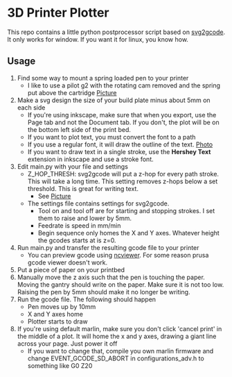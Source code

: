 # 3D Printer Plotter
This repo contains a little python postprocessor script based on [svg2gcode](https://github.com/sameer/svg2gcode).
It only works for window. If you want it for linux, you know how.

## Usage

 1. Find some way to mount a spring loaded pen to your printer
	 - I like to use a pilot g2 with the rotating cam removed and the spring put above the cartridge [Picture](/pics/1000004080.jpg)
 2. Make a svg design the size of your build plate minus about 5mm on each side
	 - If you're using inkscape, make sure that when you export, use the Page tab and not the Document tab. If you don't, the plot will be on the bottom left side of the print bed.
	 - If you want to plot text, you must convert the font to a path
	 - If you use a regular font, it will draw the outline of the text. [Photo](/pics/1000004072.jpg)
	 - If you want to draw text in a single stroke, use the **Hershey Text** extension in inkscape and use a stroke font.
 3. Edit main.py with your file and settings
	 - Z_HOP_THRESH: svg2gcode will put a z-hop for every path stroke. This will take a long time. This setting removes z-hops below a set threshold. This is great for writing text.
       - See [Picture](/pics/1000004074.jpg)
	 - The settings file contains settings for svg2gcode.
		 - Tool on and tool off are for starting and stopping strokes. I set them to raise and lower by 5mm.
		 - Feedrate is speed in mm/min
		 - Begin sequence only homes the X and Y axes. Whatever height the gcodes starts at is z=0.
 4. Run main.py and transfer the resulting gcode file to your printer
	 - You can preview gcode using [ncviewer](https://ncviewer.com/). For some reason prusa gcode viewer doesn't work.
 5. Put a piece of paper on your printbed
 6. Manually move the z axis such that the pen is touching the paper. Moving the gantry should write on the paper. Make sure it is not too low. Raising the pen by 5mm should make it no longer be writing.
 7. Run the gcode file. The following should happen
	 - Pen moves up by 10mm
	 - X and Y axes home
	 - Plotter starts to draw
 8. If you're using default marlin, make sure you don't click 'cancel print' in the middle of a plot. It will home the x and y axes, drawing a giant line across your page. Just power it off
	 - If you want to change that, compile you own marlin firmware and change EVENT_GCODE_SD_ABORT in configurations_adv.h to something like G0 Z20
